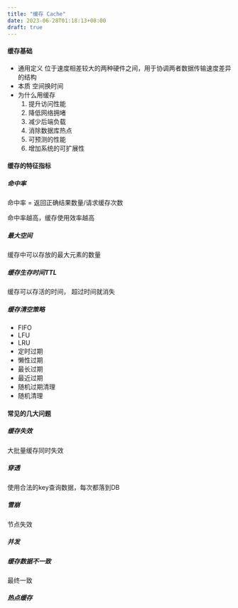```yaml
---
title: "缓存 Cache"
date: 2023-06-28T01:18:13+08:00
draft: true
---
```


#### 缓存基础
- 通用定义 位于速度相差较大的两种硬件之间，用于协调两者数据传输速度差异的结构 
- 本质 空间换时间
- 为什么用缓存
    1. 提升访问性能
    2. 降低网络拥堵
    3. 减少后端负载
    4. 消除数据库热点
    5. 可预测的性能
    6. 增加系统的可扩展性

#### 缓存的特征指标
##### 命中率
命中率 = 返回正确结果数量/请求缓存次数

命中率越高，缓存使用效率越高

##### 最大空间
缓存中可以存放的最大元素的数量
##### 缓存生存时间TTL
缓存可以存活的时间， 超过时间就消失
##### 缓存清空策略
- FIFO
- LFU
- LRU
- 定时过期
- 懒性过期
- 最长过期
- 最近过期
- 随机过期清理
- 随机清理

#### 常见的几大问题
##### 缓存失效
大批量缓存同时失效
##### 穿透
使用合法的key查询数据，每次都落到DB
##### 雪崩
节点失效 
##### 并发
##### 缓存数据不一致
最终一致
##### 热点缓存
